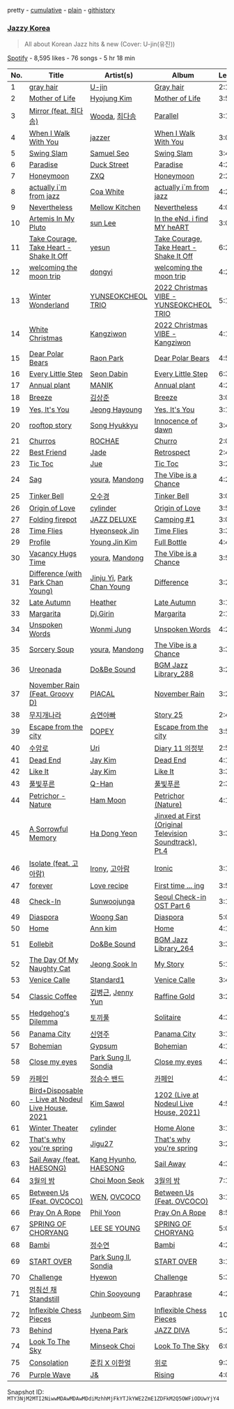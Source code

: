 pretty - [cumulative](/playlists/cumulative/37i9dQZF1DX3Cii9ioWjQP.md) - [plain](/playlists/plain/37i9dQZF1DX3Cii9ioWjQP) - [githistory](https://github.githistory.xyz/mackorone/spotify-playlist-archive/blob/main/playlists/plain/37i9dQZF1DX3Cii9ioWjQP)

### [Jazzy Korea](https://open.spotify.com/playlist/37i9dQZF1DX3Cii9ioWjQP)

> All about Korean Jazz hits & new \(Cover: U\-jin\(유진\)\)

[Spotify](https://open.spotify.com/user/spotify) - 8,595 likes - 76 songs - 5 hr 18 min

| No. | Title | Artist(s) | Album | Length |
|---|---|---|---|---|
| 1 | [gray hair](https://open.spotify.com/track/65mCrA8bRPqvmlhdFBRzHC) | [U\-jin](https://open.spotify.com/artist/3ho6nC4QjX2r8PyaVyHlCS) | [Gray hair](https://open.spotify.com/album/6yHmPMWk2l1hBxVg3i3snm) | 2:16 |
| 2 | [Mother of Life](https://open.spotify.com/track/2z04jhHSFyDGItIEIZMEdM) | [Hyojung Kim](https://open.spotify.com/artist/0dWTzrX6vO7m6kxa3PUnib) | [Mother of Life](https://open.spotify.com/album/1bfCGzV02qVg0x2YodNzBU) | 3:56 |
| 3 | [Mirror \(feat\. 최다솜\)](https://open.spotify.com/track/1V6jVxy3LuX53YqFgIurTr) | [Wooda](https://open.spotify.com/artist/6hIVvj068iQxFnK3unMCKG), [최다솜](https://open.spotify.com/artist/2SxOJ828hPLggxtKI6zMxd) | [Parallel](https://open.spotify.com/album/1gE3YvX3CA77ChVwyaaagk) | 3:16 |
| 4 | [When I Walk With You](https://open.spotify.com/track/5H5OTHVVhooNowDREHiW3u) | [jazzer](https://open.spotify.com/artist/6xgHk3IjlYwNlFYYiTEteb) | [When I Walk With You](https://open.spotify.com/album/3BvIjh41QjAQHF3eTmjSD5) | 3:00 |
| 5 | [Swing Slam](https://open.spotify.com/track/5SVbrvelaTW646cg5SvceW) | [Samuel Seo](https://open.spotify.com/artist/4ZPInhlYlpaCsk1vnHmKBP) | [Swing Slam](https://open.spotify.com/album/3q6KvvIzC0r1k8bT4DGErv) | 3:48 |
| 6 | [Paradise](https://open.spotify.com/track/69zIdA5t7hSbg84oBqMGN2) | [Duck Street](https://open.spotify.com/artist/3gwtQID1nUIazz3OOtA3Xj) | [Paradise](https://open.spotify.com/album/0FIfipUXodzW7yXdNZPrZk) | 4:29 |
| 7 | [Honeymoon](https://open.spotify.com/track/5fFhTTd6pmgBpysk2ozGtg) | [ZXQ](https://open.spotify.com/artist/7x9SoabYD4wuOML2PQ6onB) | [Honeymoon](https://open.spotify.com/album/6SFC5vD6tvizIL3ghFJOQe) | 2:24 |
| 8 | [actually i\`m from jazz](https://open.spotify.com/track/0r4ko5ssD3NFWed4YimMbW) | [Coa White](https://open.spotify.com/artist/6pE3JDwvWDbjv1TqLRDjiP) | [actually i\`m from jazz](https://open.spotify.com/album/1LoAeJfQAX6xh8jgXzRgwu) | 4:23 |
| 9 | [Nevertheless](https://open.spotify.com/track/0jfwrKYnr9d13wBPeQetsG) | [Mellow Kitchen](https://open.spotify.com/artist/36aNW4upSxSBHoX0I3AmP1) | [Nevertheless](https://open.spotify.com/album/4j00saS37ayCSxeA0JLoUn) | 4:01 |
| 10 | [Artemis In My Pluto](https://open.spotify.com/track/14rVKMBXB7yncPlstFwt8u) | [sun Lee](https://open.spotify.com/artist/0MpLSPJhglRKRhGoE689kS) | [In the eNd, i find MY heART](https://open.spotify.com/album/54NVZYARZKQhFC7QT6ldym) | 3:09 |
| 11 | [Take Courage, Take Heart \- Shake It Off](https://open.spotify.com/track/2iP9edjDEFjmpT4t6BuPRO) | [yesun](https://open.spotify.com/artist/3XUw63l5EYScAl395My20X) | [Take Courage, Take Heart \- Shake It Off](https://open.spotify.com/album/6zsh1oqFy6bexb9uXPc9Rc) | 6:23 |
| 12 | [welcoming the moon trip](https://open.spotify.com/track/0PxQ9PisOytpkqMEngzDgk) | [dongyi](https://open.spotify.com/artist/6KBuSEyXlphYJhk7vGAZYU) | [welcoming the moon trip](https://open.spotify.com/album/2nfCnfYJrLPPYWAqmapxer) | 4:24 |
| 13 | [Winter Wonderland](https://open.spotify.com/track/7hVGDWmkXtSIv5XwJuc4AW) | [YUNSEOKCHEOL TRIO](https://open.spotify.com/artist/09fZOcPYim8MvvQieKkv5t) | [2022 Christmas VIBE \-YUNSEOKCHEOL TRIO](https://open.spotify.com/album/7k7BizMxs5mnIhtfghbS04) | 5:11 |
| 14 | [White Christmas](https://open.spotify.com/track/34jFiBvQltG35fneRLMMQM) | [Kangziwon](https://open.spotify.com/artist/0QppvAbksaKrGlNk0i1zzF) | [2022 Christmas VIBE \- Kangziwon](https://open.spotify.com/album/0VAvIdy18d508PtgsUA5bG) | 4:17 |
| 15 | [Dear Polar Bears](https://open.spotify.com/track/0fcLigZyZnPz8GOjcibxsl) | [Raon Park](https://open.spotify.com/artist/1rv3Mh0eI0ghrbNOaGGpzd) | [Dear Polar Bears](https://open.spotify.com/album/4rRnrjKpcYpcjwMKmbEozU) | 4:51 |
| 16 | [Every Little Step](https://open.spotify.com/track/61wwBgK2Ff5yao4QKhuPUX) | [Seon Dabin](https://open.spotify.com/artist/0JSuzK5w5DEDuxzs7ghqXL) | [Every Little Step](https://open.spotify.com/album/6gQfvxjDsW0NiV0a2a7DVl) | 6:38 |
| 17 | [Annual plant](https://open.spotify.com/track/3Odx622SRpsHSylBSbfsaw) | [MANIK](https://open.spotify.com/artist/4GuAt23tHwuuKLW2gRZAWc) | [Annual plant](https://open.spotify.com/album/0fa0ZARLeWnBSdaYQK1BaK) | 4:21 |
| 18 | [Breeze](https://open.spotify.com/track/6CX8ZtHiupf9EulZXjXKA9) | [김상준](https://open.spotify.com/artist/1ZLe92Imu2rBDyZijS7TlZ) | [Breeze](https://open.spotify.com/album/3n9vwJ5YfbgEb6cnd6pDJS) | 3:08 |
| 19 | [Yes, It's You](https://open.spotify.com/track/0weLc1Dv24xWH4LvRB6W3p) | [Jeong Hayoung](https://open.spotify.com/artist/2Ce9TyC16AGqOzUYdXSVXC) | [Yes, It's You](https://open.spotify.com/album/23fQNAfEWOTjCrXMtQIQME) | 3:19 |
| 20 | [rooftop story](https://open.spotify.com/track/7qDqkkAo9zPwAbTL0jvuLu) | [Song Hyukkyu](https://open.spotify.com/artist/2egNLLDYMhKXxFAgPOaxeq) | [Innocence of dawn](https://open.spotify.com/album/7oVjfpiung6nViuomF1YdL) | 3:40 |
| 21 | [Churros](https://open.spotify.com/track/2qXbzLmJqrxYjur5BJGq1c) | [ROCHAE](https://open.spotify.com/artist/7ePNpv0R56WS6h1Ngt2UvJ) | [Churro](https://open.spotify.com/album/1tqSVy3r8s8Vu1XsAfn9Cz) | 2:02 |
| 22 | [Best Friend](https://open.spotify.com/track/32bStQb6gjhmWLoiAAYSno) | [Jade](https://open.spotify.com/artist/4WmtKVMoT1cQyHhD6lduGh) | [Retrospect](https://open.spotify.com/album/4Eb1dLsvOh15opaO5bVCru) | 2:47 |
| 23 | [Tic Toc](https://open.spotify.com/track/2KnvApXYvFxFU9gqo6bu8o) | [Jue](https://open.spotify.com/artist/10n5khtXYHdljYhDDChKgk) | [Tic Toc](https://open.spotify.com/album/04MoyxTIbTxj4jRhNYfG0T) | 3:29 |
| 24 | [Sag](https://open.spotify.com/track/0WT5exMmrq1biJR2cvJepO) | [youra](https://open.spotify.com/artist/5q9adPv91NFr8q2ZcKmX0V), [Mandong](https://open.spotify.com/artist/2Wk4Orq6UQ5KPunF9WHiyd) | [The Vibe is a Chance](https://open.spotify.com/album/0aFwg3Fy4dTUexmtm1cu3N) | 4:21 |
| 25 | [Tinker Bell](https://open.spotify.com/track/1nqcPqcAtTvifR4zxuXojJ) | [오수경](https://open.spotify.com/artist/2dnCKQzRsy3Q6CQx9U1ZAA) | [Tinker Bell](https://open.spotify.com/album/5zU3XfdZYXWtADeGGXYOHJ) | 3:01 |
| 26 | [Origin of Love](https://open.spotify.com/track/5W5MWAP1YIHB7g7CGsyMUu) | [cylinder](https://open.spotify.com/artist/4ydjJObKbtpABiTRVFh2mx) | [Origin of Love](https://open.spotify.com/album/1BCf7rLQVLAtrV8mlDaf7Q) | 3:52 |
| 27 | [Folding firepot](https://open.spotify.com/track/7GSZVMov9m9UO55csoY8WZ) | [JAZZ DELUXE](https://open.spotify.com/artist/3H8yiLBISn9K5xYWDqW8ZM) | [Camping \#1](https://open.spotify.com/album/4eCz3zgtU464qVb8FRUeib) | 3:00 |
| 28 | [Time Flies](https://open.spotify.com/track/7f3VOozkefRBvZRyeEbsYk) | [Hyeonseok Jin](https://open.spotify.com/artist/264pWJmBJCG17xYUGdDWyG) | [Time Flies](https://open.spotify.com/album/0YO5jinKkBWg319JzpRxOt) | 3:37 |
| 29 | [Profile](https://open.spotify.com/track/2U8kKyjv3y0FZ6D1RL6AcR) | [Young Jin Kim](https://open.spotify.com/artist/2znNQLAUycEz4QYAx6wDlO) | [Full Bottle](https://open.spotify.com/album/2GekRFOa2tnNoszyCpZVmD) | 4:40 |
| 30 | [Vacancy Hugs Time](https://open.spotify.com/track/2fOucbHur1VE47D1m5UCgB) | [youra](https://open.spotify.com/artist/5q9adPv91NFr8q2ZcKmX0V), [Mandong](https://open.spotify.com/artist/2Wk4Orq6UQ5KPunF9WHiyd) | [The Vibe is a Chance](https://open.spotify.com/album/0aFwg3Fy4dTUexmtm1cu3N) | 3:52 |
| 31 | [Difference \(with Park Chan Young\)](https://open.spotify.com/track/6VuslUo78MrJiJTmlbPUhQ) | [Jinju Yi](https://open.spotify.com/artist/1wOcvOmQJOR1LUMF0cIQS5), [Park Chan Young](https://open.spotify.com/artist/4lqCOKaW6ZcRwDL6yEJJo9) | [Difference](https://open.spotify.com/album/6hroMp0MzJ4UThj5OehuZG) | 3:23 |
| 32 | [Late Autumn](https://open.spotify.com/track/3mi9ZwNuK4rG3nVyAZJajb) | [Heather](https://open.spotify.com/artist/4vE4SByWj4geUQdjZvyl9g) | [Late Autumn](https://open.spotify.com/album/1qhO8rdnpTvvrlwyYOcHdM) | 3:15 |
| 33 | [Margarita](https://open.spotify.com/track/0lcoFS3nK9fZoWxUSMff0I) | [Dj.Girin](https://open.spotify.com/artist/1VBQE0jViVM4iR5xiBWG0V) | [Margarita](https://open.spotify.com/album/17DhYlOB1lSsYGwZI8GL3q) | 2:19 |
| 34 | [Unspoken Words](https://open.spotify.com/track/4mTXOg7AweKIjmqSk0CP7c) | [Wonmi Jung](https://open.spotify.com/artist/0daAcOXMuzxPwRiRBqgO2l) | [Unspoken Words](https://open.spotify.com/album/3a7eZQXmz9pudoFomDsg3c) | 4:20 |
| 35 | [Sorcery Soup](https://open.spotify.com/track/1ddVTVxABHqds436IzH004) | [youra](https://open.spotify.com/artist/5q9adPv91NFr8q2ZcKmX0V), [Mandong](https://open.spotify.com/artist/2Wk4Orq6UQ5KPunF9WHiyd) | [The Vibe is a Chance](https://open.spotify.com/album/0aFwg3Fy4dTUexmtm1cu3N) | 3:37 |
| 36 | [Ureonada](https://open.spotify.com/track/4YS7FPQN5hGBzrBC9X55Hf) | [Do&Be Sound](https://open.spotify.com/artist/4lKGgFI2Khs73ROJLwiaa9) | [BGM Jazz Library\_288](https://open.spotify.com/album/5rrTnY08CcFWnUFM8vE6i1) | 3:27 |
| 37 | [November Rain \(Feat\. Groovy D\)](https://open.spotify.com/track/6wN0bERE8RNJvEAeG7tEAW) | [PIACAL](https://open.spotify.com/artist/0QuxeG3QBD0kddWQPgfXaX) | [November Rain](https://open.spotify.com/album/0mkXZKaYTzzb9gOtAqpeU4) | 3:21 |
| 38 | [무지개나라](https://open.spotify.com/track/6hxwYtDkQ35mNuYsiRgqId) | [승연아빠](https://open.spotify.com/artist/4cEdf85FeV9HB2sxDxzyJg) | [Story 25](https://open.spotify.com/album/08hWM6WLKVBeHqP6vDyLM2) | 2:46 |
| 39 | [Escape from the city](https://open.spotify.com/track/1FGtv4md7PpOofoNF8V6pl) | [DOPEY](https://open.spotify.com/artist/1CXyr1fzlKCTjAVfvNGJgM) | [Escape from the city](https://open.spotify.com/album/6SfNyrW3v25cRcdDm7GLks) | 3:57 |
| 40 | [수암로](https://open.spotify.com/track/1agp7haerf4CHKUOix59bO) | [Uri](https://open.spotify.com/artist/2tG5Ksvgakzg0AxoMutgwE) | [Diary 11 의정부](https://open.spotify.com/album/70xNNxytzLqRmn4X2XvvLf) | 2:58 |
| 41 | [Dead End](https://open.spotify.com/track/69F1rfqGeNGhAZVqkyVAZp) | [Jay Kim](https://open.spotify.com/artist/5CKtSMyg3anlcQvTWMrmxf) | [Dead End](https://open.spotify.com/album/4TDJGeuPpmfvd49P7GWCQ8) | 4:16 |
| 42 | [Like It](https://open.spotify.com/track/1KK7fQbTsWKeexy76WlvC4) | [Jay Kim](https://open.spotify.com/artist/5CKtSMyg3anlcQvTWMrmxf) | [Like It](https://open.spotify.com/album/1lIsEk6v9PK15vOosHHvXr) | 3:32 |
| 43 | [풀빛푸른](https://open.spotify.com/track/6SNqL7uzSSESJ3IMKLFCdN) | [Q\-Han](https://open.spotify.com/artist/0Ahq4s8aRjMtjuui5iwxFp) | [풀빛푸른](https://open.spotify.com/album/3dPkZo53nbzFqMory6otX1) | 2:30 |
| 44 | [Petrichor \- Nature](https://open.spotify.com/track/29vC3hES7e492HvTN2Jw4Y) | [Ham Moon](https://open.spotify.com/artist/0dtGNROSjYX3vMQO0eAKCV) | [Petrichor \(Nature\)](https://open.spotify.com/album/4CGwxkmRPClHlBhiinoLOy) | 4:15 |
| 45 | [A Sorrowful Memory](https://open.spotify.com/track/1OXu0ppB1dUwwKMF9Un4q9) | [Ha Dong Yeon](https://open.spotify.com/artist/37HjETdZEtntIoddJLvk0C) | [Jinxed at First \(Original Television Soundtrack\), Pt.4](https://open.spotify.com/album/6qfCrcFoQZSuKIoYvS0jn1) | 3:33 |
| 46 | [Isolate \(feat\. 고아람\)](https://open.spotify.com/track/7JrApI8n2Sj8XntY0QFJ0Q) | [Irony](https://open.spotify.com/artist/0iFYmJPYK3xbD7mqacwFOM), [고아람](https://open.spotify.com/artist/6lTcUEjaxqnfRen2kA4s2Z) | [Ironic](https://open.spotify.com/album/04wW9UOryMrrky7OJlYzIG) | 3:12 |
| 47 | [forever](https://open.spotify.com/track/1zgGCWMf6OOh2IP7OmkI03) | [Love recipe](https://open.spotify.com/artist/5N3TjdglYn7FkcNU4Rcyzu) | [First time ..\. ing](https://open.spotify.com/album/5wtn5mvEtk7f1qDqQrE0Ax) | 3:50 |
| 48 | [Check\-In](https://open.spotify.com/track/6W6UgkbWs1O5MCdt4M9aP5) | [Sunwoojunga](https://open.spotify.com/artist/04L3elxyr0XFua2Ek3domW) | [Seoul Check\-in OST Part 6](https://open.spotify.com/album/6fma7QBBD2qxShJv2jKPcy) | 3:11 |
| 49 | [Diaspora](https://open.spotify.com/track/4LxjliHXyosD6sqDp9vMjU) | [Woong San](https://open.spotify.com/artist/3FYwrGRWL93eQGcUoVkDO1) | [Diaspora](https://open.spotify.com/album/424WFw7apETzYjkgOsyOs5) | 5:03 |
| 50 | [Home](https://open.spotify.com/track/0HfVfNfoK8ZpZ6EvKUgQLg) | [Ann kim](https://open.spotify.com/artist/6G6kuN81r2blIeoah5kf9t) | [Home](https://open.spotify.com/album/5KwCT0VjBxXqGJFbrF88l5) | 4:10 |
| 51 | [Eollebit](https://open.spotify.com/track/66wIabheOrniEJ0kZWxilI) | [Do&Be Sound](https://open.spotify.com/artist/4lKGgFI2Khs73ROJLwiaa9) | [BGM Jazz Library\_264](https://open.spotify.com/album/3Go8PTkJdALkaZXORzUQyL) | 3:33 |
| 52 | [The Day Of My Naughty Cat](https://open.spotify.com/track/5wynjj4joJ0co90AdjGvq1) | [Jeong Sook In](https://open.spotify.com/artist/3Pbw4Y5kqj3hs6NJEPMBrf) | [My Story](https://open.spotify.com/album/6IAtYMlWW8ngSNuXFOpeSZ) | 5:12 |
| 53 | [Venice Calle](https://open.spotify.com/track/0P0d6FdDTKGAC8sgqOEMIw) | [Standard1](https://open.spotify.com/artist/1ApMXttgfE896QxynNL0MB) | [Venice Calle](https://open.spotify.com/album/3zLp95jSHy71DRg7QMc9SO) | 3:40 |
| 54 | [Classic Coffee](https://open.spotify.com/track/3VjfNMeLYZoiqm5cVmFm80) | [김병근](https://open.spotify.com/artist/4dQItXdxCzhuELxhwYZWFi), [Jenny Yun](https://open.spotify.com/artist/7l4cRxyp8p5iCyr0AwvfWu) | [Raffine Gold](https://open.spotify.com/album/7zmb7Ih17LqGgHlBLiXSkO) | 3:24 |
| 55 | [Hedgehog's Dilemma](https://open.spotify.com/track/2U8ltLrIzI7PcNPn75Cdcf) | [토끼풀](https://open.spotify.com/artist/2FOo1mUgBvVxST0MSO6zwu) | [Solitaire](https://open.spotify.com/album/6HQk8NCKz4tp0fedVYoj9G) | 4:30 |
| 56 | [Panama City](https://open.spotify.com/track/0VMAEcSHxnQdMedvh0DmDg) | [신영주](https://open.spotify.com/artist/1RYbei4j2dxJS0hGwPCU7Q) | [Panama City](https://open.spotify.com/album/68t8T2g4qPYt3cF3W2cLSg) | 3:19 |
| 57 | [Bohemian](https://open.spotify.com/track/2ragyAOyclvs6CaBEE3Ouw) | [Gypsum](https://open.spotify.com/artist/6qV7FBGBGmMOuGRW8gzuP8) | [Bohemian](https://open.spotify.com/album/4yu5JDYqSwsPnO0gozaW6Q) | 4:18 |
| 58 | [Close my eyes](https://open.spotify.com/track/0jNqyuk278VsrMjcAUzAzZ) | [Park Sung Il](https://open.spotify.com/artist/31UZpd5VtfqTlpuYLrUfe7), [Sondia](https://open.spotify.com/artist/18VQ59noY7aOj59UNMozHp) | [Close my eyes](https://open.spotify.com/album/66A0tlUBVPsaVbiXIrwGqP) | 4:39 |
| 59 | [카페인](https://open.spotify.com/track/6JLQ1cfhEXquVf8WFuLKme) | [정승수 밴드](https://open.spotify.com/artist/2CUrF1ofFe2Fg7tgQQH7Sr) | [카페인](https://open.spotify.com/album/3s8QEeQGLT6y6isxaa4ZjN) | 4:37 |
| 60 | [Bird+Disposable \- Live at Nodeul Live House, 2021](https://open.spotify.com/track/0HXDnoDxJh6uMv0lE3tikE) | [Kim Sawol](https://open.spotify.com/artist/08J6v4qHZz06ua0qAicWmE) | [1202 \(Live at Nodeul Live House, 2021\)](https://open.spotify.com/album/3bojTh831YuLITkk3ncNjh) | 4:51 |
| 61 | [Winter Theater](https://open.spotify.com/track/60nU1fMu2yelgc1TN83Eop) | [cylinder](https://open.spotify.com/artist/4ydjJObKbtpABiTRVFh2mx) | [Home Alone](https://open.spotify.com/album/0bMqLF8krN1CGAdm6L9GbA) | 3:10 |
| 62 | [That's why you're spring](https://open.spotify.com/track/3yTjvrfLQa1WXAXqBXKEKu) | [Jigu27](https://open.spotify.com/artist/5j4gPonhwCuAiiCVYz9P0O) | [That's why you're spring](https://open.spotify.com/album/0i8EGoHiEdbh09CclUC4Td) | 3:22 |
| 63 | [Sail Away \(feat\. HAESONG\)](https://open.spotify.com/track/1m8JMmV16TrgGeBNrt1SC1) | [Kang Hyunho](https://open.spotify.com/artist/50oIUfjtvBKSSGO611Dqzi), [HAESONG](https://open.spotify.com/artist/6wdqKs5SjeknFU3YC1icr8) | [Sail Away](https://open.spotify.com/album/2OF34mOai76B9OjsBIuSaf) | 4:32 |
| 64 | [3월의 밤](https://open.spotify.com/track/3V1YH9HkdVyurldYIMZX8C) | [Choi Moon Seok](https://open.spotify.com/artist/0kgjv7IJnvcz5RmnHlXrdt) | [3월의 밤](https://open.spotify.com/album/7xmtGgNnp8RTrWUxVj6Onh) | 7:16 |
| 65 | [Between Us \(Feat\. OVCOCO\)](https://open.spotify.com/track/7e6bMKP3CEeyg6jbjFDcrk) | [WEN](https://open.spotify.com/artist/0FXbobEfUaIn6Z95FSJBIE), [OVCOCO](https://open.spotify.com/artist/5z1P1AsCpcqWjw3XUeQght) | [Between Us \(Feat\. OVCOCO\)](https://open.spotify.com/album/3XGjYjce5dOqS0vWknvUzs) | 3:19 |
| 66 | [Pray On A Rope](https://open.spotify.com/track/2JPJlvi9ARshM4U6dwmHF2) | [Phil Yoon](https://open.spotify.com/artist/73EDYkCTptRHqBov4HEnX3) | [Pray On A Rope](https://open.spotify.com/album/0rpDRzu9q0XRYVUOJQ2k14) | 8:54 |
| 67 | [SPRING OF CHORYANG](https://open.spotify.com/track/2CVy1sSuzwKs2DJJlAM5rQ) | [LEE SE YOUNG](https://open.spotify.com/artist/1LxHZbzjNjznwqJzIokSyv) | [SPRING OF CHORYANG](https://open.spotify.com/album/3rdSQwYpcGJrw1rIscH2o9) | 5:06 |
| 68 | [Bambi](https://open.spotify.com/track/75IjhFxQkIvCzP16IyR5Ob) | [정수연](https://open.spotify.com/artist/7az0Pd2sKjDBXMxPxhd6Qn) | [Bambi](https://open.spotify.com/album/0qKGgiSj0etZBTFrqMwPZ7) | 4:22 |
| 69 | [START OVER](https://open.spotify.com/track/4gKHPsGzAZPQzGuuvIm8eX) | [Park Sung Il](https://open.spotify.com/artist/31UZpd5VtfqTlpuYLrUfe7), [Sondia](https://open.spotify.com/artist/18VQ59noY7aOj59UNMozHp) | [START OVER](https://open.spotify.com/album/0ZwMsN7Rq0QcGrfqO1E8Dd) | 3:17 |
| 70 | [Challenge](https://open.spotify.com/track/7rSaFa1IUSsE3VUpyhsgsC) | [Hyewon](https://open.spotify.com/artist/0tLP2PfCbreoSALgPYgWMB) | [Challenge](https://open.spotify.com/album/1K2GzbrJLDIRfzpVBIw6FR) | 5:33 |
| 71 | [멈춰선 채 Standstill](https://open.spotify.com/track/2FO4NG072mM775tWuGErNB) | [Chin Sooyoung](https://open.spotify.com/artist/263UdmGyOJkZ6CGF5v7d4G) | [Paraphrase](https://open.spotify.com/album/3j1MVk2HnnZi8CcXOIDkWr) | 4:26 |
| 72 | [Inflexible Chess Pieces](https://open.spotify.com/track/0IBsuihyvthkFXRqDXOOAg) | [Junbeom Sim](https://open.spotify.com/artist/3LNX9HVfbM5u3IdJ44IVwL) | [Inflexible Chess Pieces](https://open.spotify.com/album/2OrJbRm23LFDbvg4J2P072) | 10:54 |
| 73 | [Behind](https://open.spotify.com/track/6HvtI4dnFqS2YHxQxSRN5R) | [Hyena Park](https://open.spotify.com/artist/1FPKbjt3JFJCUL0Tjo4V4E) | [JAZZ DIVA](https://open.spotify.com/album/46RpUdfLtkuprdnQh69cPb) | 5:21 |
| 74 | [Look To The Sky](https://open.spotify.com/track/16Ij8FOcMTVN5XbMjziPpS) | [Minseok Choi](https://open.spotify.com/artist/66DjCgQhjF05QqsFAK4JcQ) | [Look To The Sky](https://open.spotify.com/album/0nBvF6j1EIdvKGqb5UGYYu) | 6:09 |
| 75 | [Consolation](https://open.spotify.com/track/33SBaRtJMTaOVsqNZvYg2p) | [준킴 X 이한얼](https://open.spotify.com/artist/1zq70EDZpkLQXiNUsvdlI5) | [위로](https://open.spotify.com/album/6D4cKP9spFxsWYdbFkjQWu) | 9:39 |
| 76 | [Purple Wave](https://open.spotify.com/track/34Shh5noYkuYyheOnzWs5g) | [J&](https://open.spotify.com/artist/1yt0psswSKE37IwwZVFeuc) | [Rising](https://open.spotify.com/album/0KNNPQuVGnTdmyuka4re6q) | 4:09 |

Snapshot ID: `MTY3NjM2MTI2NiwwMDAwMDAwMDdiMzhhMjFkYTJkYWE2ZmE1ZDFkM2Q5OWFiODUwYjY4`
